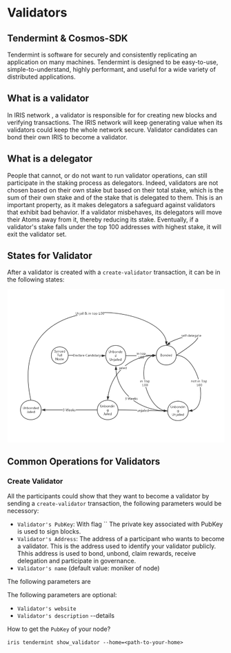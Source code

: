 # Validators

## Tendermint & Cosmos-SDK

Tendermint is software for securely and consistently replicating an application on many machines. Tendermint is designed to be easy-to-use, simple-to-understand, highly performant, and useful for a wide variety of distributed applications.



## What is a validator

In IRIS network , a validator is responsible for for creating new blocks and verifying transactions. The IRIS network will keep generating value when its validators could keep the whole network secure.
Validator candidates can bond their own IRIS to become a validator.


## What is a delegator

People that cannot, or do not want to run validator operations, can still participate in the staking process as delegators. Indeed, validators are not chosen based on their own stake but based on their total stake, which is the sum of their own stake and of the stake that is delegated to them. This is an important property, as it makes delegators a safeguard against validators that exhibit bad behavior. If a validator misbehaves, its delegators will move their Atoms away from it, thereby reducing its stake. Eventually, if a validator's stake falls under the top 100 addresses with highest stake, it will exit the validator set.


## States for Validator


After a validator is created with a `create-validator` transaction, it can be in the following states:

![states](../pics/states.png)


## Common Operations for Validators

### **Create Validator**

All the participants could show that they want to become a validator by sending a `create-validator` transaction, the following parameters would be necessory:

* `Validator's PubKey`: With flag `` The private key associated with PubKey is used to sign blocks. 
* `Validator's Address`: The address of a participant who wants to become a validator. This is the address used to identify your validator publicly. Thhis address is used to bond, unbond, claim rewards, receive delegation and participate in governance.
* `Validator's name` (default value: moniker of node)

The following parameters are

The following parameters are optional:
* `Validator's website`
* `Validator's description` --details

How to get the `PubKey` of your node?
```$xslt
iris tendermint show_validator --home=<path-to-your-home>
```